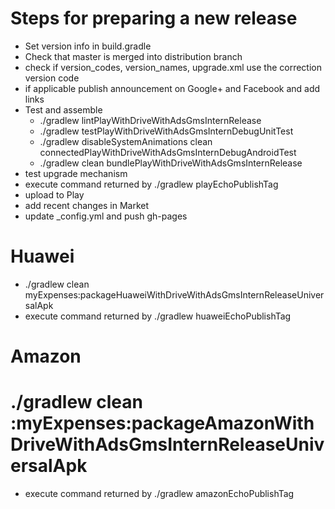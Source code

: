 # Steps for preparing a new release
  
* Set version info in build.gradle
* Check that master is merged into distribution branch
* check if version_codes, version_names, upgrade.xml use the correction version code
* if applicable publish announcement on Google+ and Facebook and add links
* Test and assemble
  * ./gradlew lintPlayWithDriveWithAdsGmsInternRelease
  * ./gradlew testPlayWithDriveWithAdsGmsInternDebugUnitTest
  * ./gradlew disableSystemAnimations clean connectedPlayWithDriveWithAdsGmsInternDebugAndroidTest
  * ./gradlew clean bundlePlayWithDriveWithAdsGmsInternRelease
* test upgrade mechanism
* execute command returned by ./gradlew playEchoPublishTag
* upload to Play
* add recent changes in Market
* update _config.yml and push gh-pages

# Huawei
* ./gradlew clean myExpenses:packageHuaweiWithDriveWithAdsGmsInternReleaseUniversalApk
* execute command returned by ./gradlew huaweiEchoPublishTag

# Amazon
# ./gradlew clean :myExpenses:packageAmazonWithDriveWithAdsGmsInternReleaseUniversalApk
* execute command returned by ./gradlew amazonEchoPublishTag

